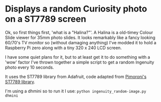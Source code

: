 # Displays a random Curiosity photo on a ST7789 screen

Ok, so first things first, 'what is a "Halina?"'.
A Halina is a old-timey Colour Slide viewer for 35mm photo slides.
It looks remarkably like a fancy looking 60/70's TV monitor so (without damaging anything) I've modded it to hold a Raspberry Pi zero along with a tiny 320 x 240 LCD screen.

I have some quiet plans for it, but to at least get it to do something with a 'wow' factor I've thrown together a simple script to get a random Ingenuity photo every 10 seconds.

It uses the ST7789 library from Adafruit, code adapted from [Pimoroni's ST7789 library](https://github.com/pimoroni/st7789-python).

I'm using a dhmini so to run it I use: `python ingenuity_random-image.py dhmini`
